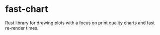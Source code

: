 # fast-chart
Rust library for drawing plots with a focus on print quality charts and fast re-render times.
